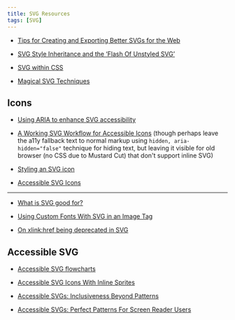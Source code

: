 ```yaml
---
title: SVG Resources
tags: [SVG]
---
```

* [Tips for Creating and Exporting Better SVGs for the Web](http://sarasoueidan.com/blog/svg-tips-for-designers)

* [SVG Style Inheritance and the ‘Flash Of Unstyled SVG’](https://sarasoueidan.com//blog/svg-style-inheritance-and-FOUSVG)

* [SVG within CSS](https://css-tricks.com/svg-within-css/)

* [Magical SVG Techniques](https://www.smashingmagazine.com/2022/05/magical-svg-techniques/)

Icons
-----
* [Using ARIA to enhance SVG accessibility](https://www.tpgi.com/using-aria-enhance-svg-accessibility/)

* [A Working SVG Workflow for Accessible Icons](http://www.sitepoint.com/a-working-svg-workflow-for-accessible-icons) (though perhaps leave the a11y fallback text to normal markup using `hidden, aria-hidden="false"` technique for hiding text, but leaving it visible for old browser (no CSS due to Mustard Cut) that don't support inline SVG)

* [Styling an SVG icon](http://codepen.io/sdras/pen/ENaEwe)

* [Accessible SVG Icons](https://css-tricks.com/accessible-svg-icons/)

---

* [What is SVG good for?](https://css-tricks.com/what-is-svg-good-for/)

* [Using Custom Fonts With SVG in an Image Tag](https://css-tricks.com/using-custom-fonts-with-svg-in-an-image-tag/)

* [On xlink:href being deprecated in SVG](https://css-tricks.com/on-xlinkhref-being-deprecated-in-svg/)

Accessible SVG
----------------

* [Accessible SVG flowcharts](https://tink.uk/accessible-svg-flowcharts/)

* [Accessible SVG Icons With Inline Sprites](https://css-tricks.com/accessible-svg-icons-with-inline-sprites/)

* [Accessible SVGs: Inclusiveness Beyond Patterns](https://www.smashingmagazine.com/2020/03/accessible-svgs-inclusiveness-beyond-patterns/)

* [Accessible SVGs: Perfect Patterns For Screen Reader Users](https://smashingmagazine.com/2021/05/accessible-svg-patterns-comparison/)
